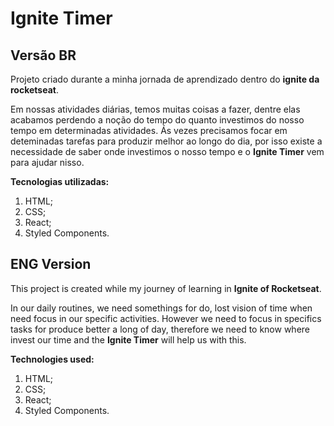 # Ignite Timer
## Versão BR

Projeto criado durante a minha jornada de aprendizado dentro do **ignite da rocketseat**.

Em nossas atividades diárias, temos muitas coisas a fazer, dentre elas acabamos perdendo a noção do tempo do quanto investimos do nosso tempo em determinadas atividades. Ás vezes precisamos focar em deteminadas tarefas para produzir melhor ao longo do dia, por isso existe a necessidade de saber onde investimos o nosso tempo e o **Ignite Timer** vem para ajudar nisso.

**Tecnologias utilizadas:**
1. HTML; 
2. CSS; 
3. React;
4. Styled Components.

## ENG Version

This project is created while my journey of learning in **Ignite of Rocketseat**.

In our daily routines, we need somethings for do, lost vision of time when need focus in our specific activities. However we need to focus in specifics tasks for produce better a long of day, therefore we need to know where invest our time and the **Ignite Timer** will help us with this.

**Technologies used:**
1. HTML; 
2. CSS; 
3. React;
4. Styled Components.
